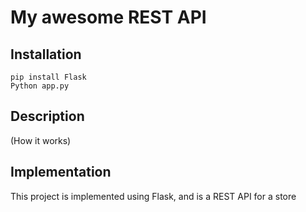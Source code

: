 # My awesome REST API

## Installation

```
pip install Flask
Python app.py
```

## Description

(How it works)

## Implementation

This project is implemented using Flask, and is a REST API for a store
